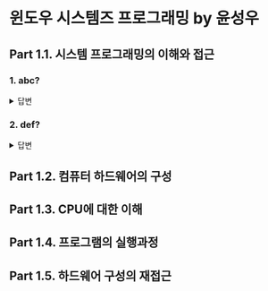 윈도우 시스템즈 프로그래밍 by 윤성우
===============================

## Part 1.1. 시스템 프로그래밍의 이해와 접근

### 1. abc?

<details>
<summary>답변</summary>

  > abs
</details>

### 2. def?

<details>
<summary>답변</summary>

  > abs
</details>

## Part 1.2. 컴퓨터 하드웨어의 구성

## Part 1.3. CPU에 대한 이해

## Part 1.4. 프로그램의 실행과정

## Part 1.5. 하드웨어 구성의 재접근
